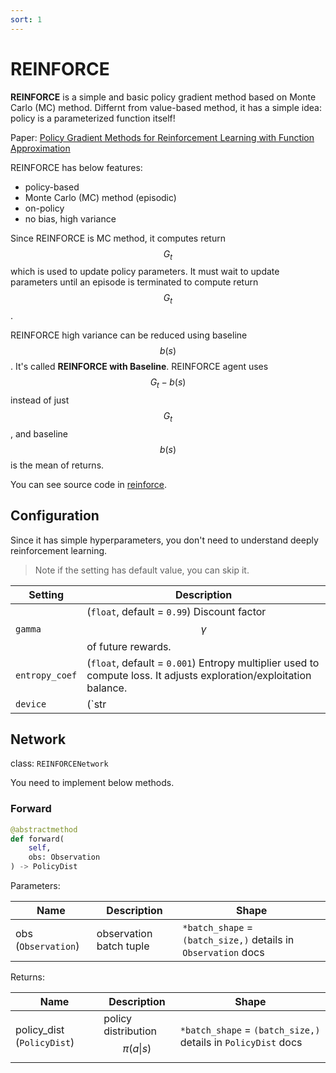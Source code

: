 ```yaml
---
sort: 1
---
```



# REINFORCE

**REINFORCE** is a simple and basic policy gradient method based on Monte Carlo (MC) method. Differnt from value-based method, it has a simple idea: policy is a parameterized function itself!

Paper: [Policy Gradient Methods for Reinforcement Learning with Function Approximation ](https://proceedings.neurips.cc/paper/1999/file/464d828b85b0bed98e80ade0a5c43b0f-Paper.pdf)

REINFORCE has below features:

* policy-based
* Monte Carlo (MC) method (episodic)
* on-policy
* no bias, high variance

Since REINFORCE is MC method, it computes return $$G_t$$ which is used to update policy parameters. It must wait to update parameters until an episode is terminated to compute return $$G_t$$. 

REINFORCE high variance can be reduced using baseline $$b(s)$$. It's called **REINFORCE with Baseline**. REINFORCE agent uses $$G_t - b(s)$$ instead of just $$G_t$$, and baseline $$b(s)$$ is the mean of returns.

You can see source code in [reinforce](https://github.com/DevSlem/AINE-DRL/tree/main/aine_drl/agent/reinforce).

## Configuration

Since it has simple hyperparameters, you don't need to understand deeply reinforcement learning. 

> Note if the setting has default value, you can skip it.

|Setting|Description|
|---|---|
|`gamma`|(`float`, default = `0.99`) Discount factor $$\gamma$$ of future rewards.|
|`entropy_coef`|(`float`, default = `0.001`) Entropy multiplier used to compute loss. It adjusts exploration/exploitation balance.|
|`device`|(`str | None`, default = `None`) Device on which the agent works. If this setting is `None`, the agent device is same as your network's one. Otherwise, the network device changes to this device. <br><br> Options: `None`, `cpu`, `cuda`, `cuda:0` and other devices of `torch.device()` argument|

## Network

class: `REINFORCENetwork`

You need to implement below methods.

### Forward

```python
@abstractmethod
def forward(
    self, 
    obs: Observation
) -> PolicyDist
```

Parameters:

|Name|Description|Shape|
|---|---|---|
|obs (`Observation`)|observation batch tuple|`*batch_shape` = `(batch_size,)` details in `Observation` docs|

Returns:

|Name|Description|Shape|
|---|---|---|
|policy_dist (`PolicyDist`)|policy distribution $$\pi(a \vert s)$$|`*batch_shape` = `(batch_size,)` details in `PolicyDist` docs|